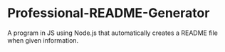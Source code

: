 # Professional-README-Generator
A program in JS using Node.js that automatically creates a README file when given information.
